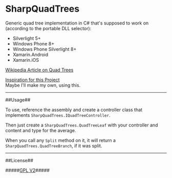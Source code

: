 SharpQuadTrees
==============

Generic quad tree implementation in C# that's supposed to work on (according to the portable DLL selector):

* Silverlight 5+
* Windows Phone 8+
* Windows Phone Silverlight 8+
* Xamarin.Android
* Xamarin.iOS

[Wikipedia Article on Quad Trees](http://en.wikipedia.org/wiki/Quadtree)

[Inspiration for this Project](https://github.com/fogleman/Quads)  
Maybe I'll make my own, using this.

------------------------------------------------------------------------------------------------------------------

##Usage##

To use, reference the assembly and create a controller class that implements `SharpQuadTrees.IQuadTreeController`.

Then just create a `SharpQuadTrees.QuadTreeLeaf` with your controller and content and type for the average.

When you call any `Split` method on it, it will return a `SharpQuadTrees.QuadTreeBranch`, if it was split.

------------------------------------------------------------------------------------------------------------------

##License##

#####[GPL V2](https://github.com/Banane9/SharpQuadTrees/blob/master/LICENSE.md)#####
